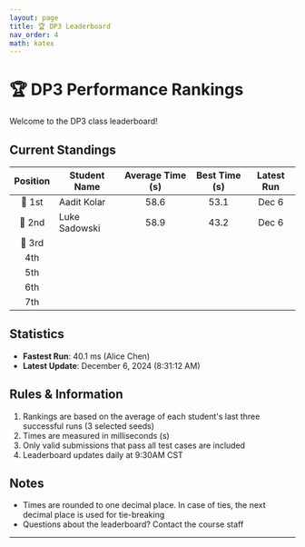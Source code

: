 ```yaml
---
layout: page
title: 🏆 DP3 Leaderboard
nav_order: 4
math: katex
---
```


# 🏆 DP3 Performance Rankings

Welcome to the DP3 class leaderboard!

## Current Standings

| Position | Student Name  | Average Time (s) | Best Time (s) | Latest Run |
| :------: | ------------- | :--------------: | :-----------: | :--------: |
|  🥇 1st  | Aadit Kolar   |       58.6       |     53.1      |   Dec 6    |
|  🥈 2nd  | Luke Sadowski |       58.9       |     43.2      |   Dec 6    |
|  🥉 3rd  |               |                  |               |            |
|   4th    |               |                  |               |            |
|   5th    |               |                  |               |            |
|   6th    |               |                  |               |            |
|   7th    |               |                  |               |            |

## Statistics

- **Fastest Run**: 40.1 ms (Alice Chen)
- **Latest Update**: December 6, 2024 (8:31:12 AM)

## Rules & Information

1. Rankings are based on the average of each student's last three successful runs (3 selected seeds)
2. Times are measured in milliseconds (s)
3. Only valid submissions that pass all test cases are included
4. Leaderboard updates daily at 9:30AM CST

## Notes

- Times are rounded to one decimal place. In case of ties, the next decimal place is used for tie-breaking
- Questions about the leaderboard? Contact the course staff

---
